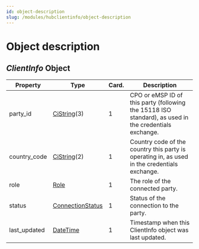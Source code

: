 ```yaml
---
id: object-description
slug: /modules/hubclientinfo/object-description
---
```

# Object description

## *ClientInfo* Object

| Property     | Type                                                                                    | Card. | Description                                                                                           |
|--------------|-----------------------------------------------------------------------------------------|-------|-------------------------------------------------------------------------------------------------------|
| party_id     | [CiString](/07-types/01-intro.md#cistring-type)(3)                                      | 1     | CPO or eMSP ID of this party (following the 15118 ISO standard), as used in the credentials exchange. |
| country_code | [CiString](/07-types/01-intro.md#cistring-type)(2)                                      | 1     | Country code of the country this party is operating in, as used in the credentials exchange.          |
| role         | [Role](/07-types/01-intro.md#role-enum)                                                 | 1     | The role of the connected party.                                                                      |
| status       | [ConnectionStatus](/06-modules/10-hubclientinfo/07-data-types.md#connectionstatus-enum) | 1     | Status of the connection to the party.                                                                |
| last_updated | [DateTime](/07-types/01-intro.md#datetime-type)                                         | 1     | Timestamp when this ClientInfo object was last updated.                                               |
